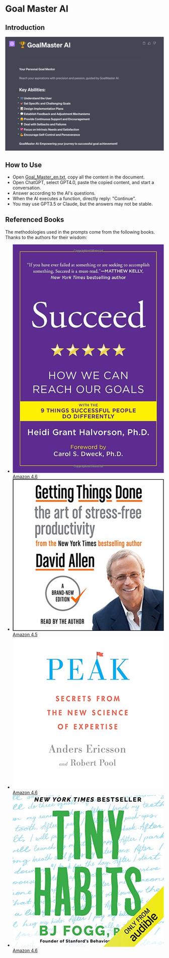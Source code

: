 # Goal Master AI

## Introduction
![GoalMaster_en.png](..%2FDoc%2Fimg%2FGoalMaster_en.png)

## How to Use
- Open [Goal_Master_en.txt](../GoalMaster/Goal_Master_en.txt), copy all the content in the document.
- Open ChatGPT, select GPT4.0, paste the copied content, and start a conversation.
- Answer according to the AI's questions.
- When the AI executes a function, directly reply: "Continue".
- You may use GPT3.5 or Claude, but the answers may not be stable.

## Referenced Books
The methodologies used in the prompts come from the following books. Thanks to the authors for their wisdom:
- ![SUCCED_en.png](..%2FDoc%2Fimg%2Fbooks%2FSUCCED_en.png) [Amazon 4.6](https://www.amazon.com/-/en/dp/0452297710/ref=sr_1_1?crid=25A8ZV1256SG6)
- ![GTD_en.png](..%2FDoc%2Fimg%2Fbooks%2FGTD_en.png) [Amazon 4.5](https://www.amazon.com/-/en/dp/B01B6WSK5C/ref=sr_1_20?keywords=GTD)
- ![PEAK_en.png](..%2FDoc%2Fimg%2Fbooks%2FPEAK_en.png) [Amazon 4.6](https://www.amazon.com/-/en/dp/B01F4A98WQ)
- ![TINYHABITS_en.png](..%2FDoc%2Fimg%2Fbooks%2FTINYHABITS_en.png) [Amazon 4.6](https://www.amazon.com/-/en/dp/B082VKLDM9/)